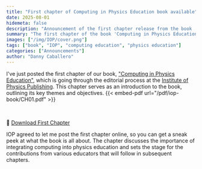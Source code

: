 ```yaml
---
title: "First chapter of Computing in Physics Education book available"
date: 2025-08-01
hidemeta: false
description: "Announcement of the first chapter release from the book 'Computing in Physics Education'."
summary: "The first chapter of the book 'Computing in Physics Education' is now available online. This chapter introduces the key themes and objectives of the book, setting the stage for the contributions from various educators."
images: ["/img/IOP/cover.png"]
tags: ["book", "IOP", "computing education", "physics education"]
categories: ["Announcements"]
author: "Danny Caballero"
---
```



I've just posted the first chapter of our book, ["Computing in Physics Education"](/iop-book/), which is going through the editorial process at the [Institute of Physics Publishing](https://ioppublishing.org/). This chapter serves as an introduction to the book, outlining its key themes and objectives.
{{< embed-pdf url="/pdf/iop-book/CH01.pdf" >}}

<br>

📂 [Download First Chapter](https://github.com/dannycab/dannycab.github.io/raw/refs/heads/main/static/pdf/iop-book/CH01.pdf)

IOP agreed to let me post the first chapter online, so you can get a sneak peek at what the book is all about. The chapter discusses the importance of integrating computing into physics education and sets the stage for the contributions from various educators that will follow in subsequent chapters.
